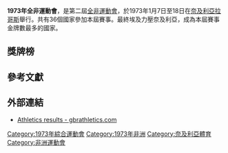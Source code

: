 **1973年全非運動會**，是第二屆[全非運動會](https://zh.wikipedia.org/wiki/全非運動會 "wikilink")，於1973年1月7日至18日在[奈及利亞](../Page/奈及利亞.md "wikilink")[拉哥斯](../Page/拉哥斯.md "wikilink")舉行。共有36個國家參加本屆賽事。最終埃及力壓奈及利亞，成為本屆賽事金牌數最多的國家。

## 獎牌榜

## 參考文獻

## 外部連結

  - [Athletics results - gbrathletics.com](http://www.gbrathletics.com/ic/afg.htm)

[Category:1973年綜合運動會](https://zh.wikipedia.org/wiki/Category:1973年綜合運動會 "wikilink") [Category:1973年非洲](https://zh.wikipedia.org/wiki/Category:1973年非洲 "wikilink") [Category:奈及利亞體育](https://zh.wikipedia.org/wiki/Category:奈及利亞體育 "wikilink") [Category:非洲運動會](https://zh.wikipedia.org/wiki/Category:非洲運動會 "wikilink")